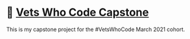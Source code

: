 # 🔗 [Vets Who Code Capstone](https://stephanlamoureux.github.io/vwc-capstone/)

This is my capstone project for the #VetsWhoCode March 2021 cohort.
